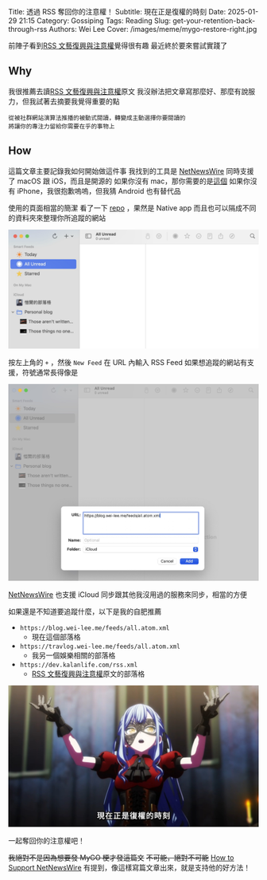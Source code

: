 Title: 透過 RSS 奪回你的注意權！
Subtitle: 現在正是復權的時刻
Date: 2025-01-29 21:15
Category: Gossiping
Tags: Reading
Slug: get-your-retention-back-through-rss
Authors: Wei Lee
Cover: /images/meme/mygo-restore-right.jpg

前陣子看到[RSS 文藝復興與注意權]覺得很有趣
最近終於要來嘗試實踐了

<!--more-->

## Why
我很推薦去讀[RSS 文藝復興與注意權]原文
我沒辦法把文章寫那麼好、那麼有說服力，但我試著去摘要我覺得重要的點

    從被社群網站演算法推播的被動式閱讀，轉變成主動選擇你要閱讀的
    將讓你的專注力留給你需要在乎的事物上

## How
這篇文章主要記錄我如何開始做這件事
我找到的工具是 [NetNewsWire]
同時支援了 macOS 跟 iOS，而且是開源的
如果你沒有 mac，那你需要的是[這個](https://www.apple.com/mac/)
如果你沒有 iPhone，我很抱歉嗚嗚，但我猜 Android 也有替代品

使用的頁面相當的簡潔
看了一下 [repo](https://github.com/Ranchero-Software/NetNewsWire) ，果然是 Native app
而且也可以隔成不同的資料夾來整理你所追蹤的網站

![menu](/images/posts-image/2025-get-your-retention-back-through-rss/menu.jpg)

按左上角的 `+` ，然後 `New Feed`
在 URL 內輸入 RSS Feed
如果想追蹤的網站有支援，符號通常長得像是 <i class="icon icon-rss"></i>

![add-new-feed](/images/posts-image/2025-get-your-retention-back-through-rss/add-new-feed.jpg)

[NetNewsWire] 也支援 iCloud 同步跟其他我沒用過的服務來同步，相當的方便

如果還是不知道要追蹤什麼，以下是我的自肥推薦

* `https://blog.wei-lee.me/feeds/all.atom.xml`
    * 現在這個部落格
* `https://travlog.wei-lee.me/feeds/all.atom.xml`
    * 我另一個娛樂相關的部落格
* `https://dev.kalanlife.com/rss.xml`
    * [RSS 文藝復興與注意權]原文的部落格

![mygo-restore-right](/images/meme/mygo-restore-right.jpg)

一起奪回你的注意權吧！

~~我絕對不是因為想要發 MyGO 梗才發這篇文~~
~~不可能，絕對不可能~~
[How to Support NetNewsWire] 有提到，像這樣寫篇文章出來，就是支持他的好方法！

[RSS 文藝復興與注意權]: https://blog.kalan.dev/random/rss-revival-and-attention
[NetNewsWire]: https://netnewswire.com/
[How to Support NetNewsWire]: https://github.com/Ranchero-Software/NetNewsWire/blob/main/Technotes/HowToSupportNetNewsWire.markdown
